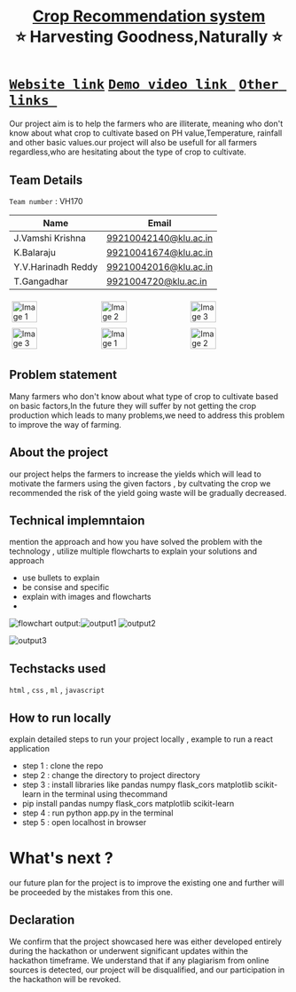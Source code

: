 <h1 align="center" style="border-bottom: none">
    <b>
        <a href="https://www.google.com"> Crop Recommendation system </a><br>
    </b>
    ⭐️ Harvesting Goodness,Naturally ⭐️ <br>
</h1>

# [`Website link`](http://www.google.com)  [`Demo video link `](http://www.google.com) [`Other links `](http://www.google.com) 
Our project aim is to help the farmers who are illiterate, meaning who don't know about what crop to cultivate based on PH value,Temperature, rainfall and other basic values.our project will also be usefull for all farmers regardless,who are hesitating about the type of crop to cultivate.  
## Team Details
`Team number` : VH170
 
| Name    | Email           |
|---------|-----------------|
| J.Vamshi Krishna | 99210042140@klu.ac.in |
| K.Balaraju | 99210041674@klu.ac.in |
| Y.V.Harinadh Reddy | 99210042016@klu.ac.in |
| T.Gangadhar | 9921004720@klu.ac.in |
<div style="display: flex; flex-wrap: wrap;">
    <img src="https://static.vecteezy.com/system/resources/previews/013/688/865/non_2x/modern-color-and-geometric-banner-design-template-on-the-background-of-the-mobile-phone-mobile-modern-poster-marketing-special-offer-promotion-smartphone-mockup-vector.jpg" alt="Image 1" style="width: 30%; margin: 5px;">
    <img src="https://encrypted-tbn0.gstatic.com/images?q=tbn:ANd9GcSECH9uhvdGq0EP6QqG8lzAyjz1F-6V5RyMZrjBGmoIbP5diPgG53mWePJ9RlWVbJuVWCo&usqp=CAU" alt="Image 2" style="width: 30%; margin: 5px;">
    <img src="https://encrypted-tbn0.gstatic.com/images?q=tbn:ANd9GcSEwduQ50DEm_tr94tfGWHqAYzzvjb_5oS6ULmejCN2pBlolGfTv8wTwaa64fnt1GThiDc" alt="Image 3" style="width: 30%; margin: 5px;">
    <img src="https://encrypted-tbn0.gstatic.com/images?q=tbn:ANd9GcSEwduQ50DEm_tr94tfGWHqAYzzvjb_5oS6ULmejCN2pBlolGfTv8wTwaa64fnt1GThiDc" alt="Image 3" style="width: 30%; margin: 5px;">
       <img src="https://static.vecteezy.com/system/resources/previews/013/688/865/non_2x/modern-color-and-geometric-banner-design-template-on-the-background-of-the-mobile-phone-mobile-modern-poster-marketing-special-offer-promotion-smartphone-mockup-vector.jpg" alt="Image 1" style="width: 30%; margin: 5px;">
    <img src="https://encrypted-tbn0.gstatic.com/images?q=tbn:ANd9GcSECH9uhvdGq0EP6QqG8lzAyjz1F-6V5RyMZrjBGmoIbP5diPgG53mWePJ9RlWVbJuVWCo&usqp=CAU" alt="Image 2" style="width: 30%; margin: 5px;">
</div>

## Problem statement 
Many farmers who don't know about what type of crop to cultivate based on basic factors,In the future they will suffer by not getting the crop production which leads to many problems,we need to address this problem to improve the way of farming. 
## About the project
our project helps the farmers to increase the yields which will lead to motivate the farmers using the given factors , by cultvating the crop we recommended the risk of the yield going waste will be gradually decreased.

## Technical implemntaion 
mention the approach and how you have solved the problem with the technology , utilize multiple flowcharts to explain your solutions and approach
- use bullets to explain
- be consise and specific
- explain with images and flowcharts
- 
![flowchart](https://drive.google.com/file/d/1M9uJgXf1B1LeAClV5SYBL3p_b1kRJhSm/view?usp=drive_link)
output:![output1](https://github.com/gdsc-iiitdm-kancheepuram/Vashisht-hackathon-template/assets/163700525/8c6b7dbc-d353-4231-ba43-6974bb3b1271)
![output2](https://github.com/gdsc-iiitdm-kancheepuram/Vashisht-hackathon-template/assets/163700525/702e35a2-c894-4e14-9e8e-0fad49251927)


![output3](https://github.com/gdsc-iiitdm-kancheepuram/Vashisht-hackathon-template/assets/163700525/0a703984-1d07-4018-8654-e379e669604a)



## Techstacks used 
`html` , `css` , `ml` , `javascript`


## How to run locally 
explain detailed steps to run your project locally , example to run a react application 
- step 1 : clone the repo 
- step 2 : change the directory to project directory 
- step 3 : install  libraries like pandas numpy flask_cors matplotlib scikit-learn in the terminal using thecommand
- pip install pandas numpy flask_cors matplotlib scikit-learn
- step 4 : run python app.py  in the terminal
- step 5 : open localhost in browser

# What's next ?
our future plan for the project is to improve the existing one and further will be proceeded by the mistakes from this one. 

## Declaration
We confirm that the project showcased here was either developed entirely during the hackathon or underwent significant updates within the hackathon timeframe. We understand that if any plagiarism from online sources is detected, our project will be disqualified, and our participation in the hackathon will be revoked.
